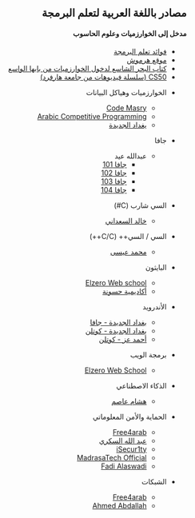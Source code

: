 <div dir="rtl">
<h2>مصادر باللغة العربية لتعلم البرمجة</h2>

<h4>مدخل إلى الخوارزميات وعلوم الحاسوب</h4>
<ul>
 <li><a href="https://youtu.be/VPtapGzSScU" target="_blank">فوائد تعلم البرمجة</a></li>
 <li><a href="https://harmash.com/algorithms" target="_blank">موقع هرموش</a></li>
 <li><a href="https://www.arab-books.com/wp-content/uploads/2020/11/10319.pdf" target="_blank">كتاب البحر الشاسع لدخول الخوارزميات من بابها الواسع</a></li>
 <li><a href="https://www.youtube.com/c/cs50/videos" target="_blank">CS50 (سلسلة فيديوهات من جامعة هارفرد)</a></li>
</ul>

* الخوارزميات وهياكل البيانات
  * [Code Masry](https://www.youtube.com/user/codemasrytube/playlists)
  * [Arabic Competitive Programming](https://www.youtube.com/c/ArabicCompetitiveProgramming/playlists)
  * [يغداد الجديدة](https://www.youtube.com/playlist?list=PLF8OvnCBlEY3a1pbPrE6fvNuV3qi-6KRf)
  
* جافا
  * عبدالله عيد
    * [جافا 101](https://youtube.com/playlist?list=PL28DDB2DCF87BEE43)
    * [جافا 102](https://youtube.com/playlist?list=PL138BE19EA2405C94)
    * [جافا 103](https://youtube.com/playlist?list=PLA94A6FB67AB4CD0D)
    * [جافا 104](https://youtube.com/playlist?list=PLqmVQqNLdVv11bup4o0bRR4zxG2Gu05gX)
    
* السي شارب (C#)
  * [خالد السعداني](https://youtube.com/playlist?list=PLwj1YcMhLRN24KqNI0xQrNscBfLnYeJpL)

* السي / السي++ (C/C++)
  * [محمد عيسى](https://www.youtube.com/c/MuhammedEssa/playlists)
* البايثون
  * [Elzero Web school](https://youtube.com/playlist?list=PLDoPjvoNmBAyE_gei5d18qkfIe-Z8mocs)
  * [أكاديمية حسونة](https://youtube.com/playlist?list=PLHIfW1KZRIfnM9y0sQRwjVz2-IwvnEJep)

* الأندرويد
  * [بغداد الجديدة - جافا](https://youtube.com/playlist?list=PLF8OvnCBlEY3e0Yg990aAXreEru72_xWN)
  * [بغداد الجديدة - كوتلن](https://www.youtube.com/playlist?list=PLF8OvnCBlEY2w-zdVPozupapiKzLzpyUZ)
  * [أحمد عز - كوتلن](https://www.youtube.com/playlist?list=PLb6ZzJ93PVwo6OSME4hXu1ZEiNjtkZe4y)
  
* برمجة الويب
  * [Elzero Web School](https://www.youtube.com/c/ElzeroInfo/playlists)

* الذكاء الاصطناعي
  * [هشام عاصم](https://www.youtube.com/c/HeshamAsem/playlists)

* الحماية والأمن المعلوماتي
  * [Free4arab](https://www.youtube.com/user/Nourelhoda2011/playlists)
  * [عبد الله السكري](https://www.youtube.com/user/abdallahelsokary/playlists)
  * [iSecur1ty](https://www.youtube.com/c/iSecur1tycommunity/playlists)
  * [MadrasaTech Official](https://www.youtube.com/c/MadrasaTechOfficial/playlists)
  * [Fadi Alaswadi](https://www.youtube.com/c/Faswadi/playlists)
  
* الشبكات
  * [Free4arab](https://www.youtube.com/user/Nourelhoda2011/playlists)
  * [Ahmed Abdallah](https://www.youtube.com/channel/UCXfeRCbzr9L9nL8_bJW1gzA/playlists)

</div>
